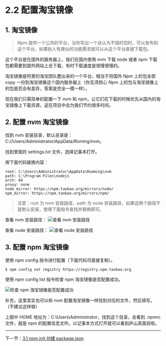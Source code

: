 # 2.2 配置淘宝镜像

## 1. 淘宝镜像

> Npm 提供一个公共的平台，当你写出一个自认为不错的包时，可以发布到这个平台，如果别人有类似的功能需求就可以从这个平台直接下载包。

这个平台是在国外的服务器上，我们在国内使用 nvm 下载 node 或者 npm 下载包都需要到国外网站上去下载，有时下载速度是很慢很慢的。

淘宝镜像是阿里的淘宝团队整出来的一个平台，相当于将国外 Npm 上的包全部 copy 一份到淘宝镜像这个国内服务器上（你无须担心 Npm 上的包与淘宝镜像上的包是否会有差异，答案是完全一模一样）。

现在我们只需简单的配置一下 nvm 和 npm，让它们在下载的时候优先从国内的淘宝镜像上下载资源，这在项目中会为我们节约很多时间。

## 2. 配置 nvm 淘宝镜像

找到 nvm 安装目录，默认目录是：C://Users/Administrator/AppData/Roming/nvm。

找到里面的 settings.txt 文件，选择记事本打开。

用下面代码替换内容：

```
root: C:\Users\Administrator\AppData\Roaming\nvm
path: C:\Program Files\nodejs
arch: 64
proxy: none
node_mirror: https://npm.taobao.org/mirrors/node/
npm_mirror: https://npm.taobao.org/mirrors/npm/
```

> 注意：root 为 nvm 安装路径，path 为 node 安装路径，如果这两个路径不是默认安装，使用下面指令查找并替换即可。

查看 nvm 安装路径：
![查看 nvm 安装路径](https://static.oschina.net/uploads/img/201706/29142133_VLY4.png "查看 nvm 安装路径")

查看 node 安装路径：
![查看 node 安装路径](https://static.oschina.net/uploads/img/201706/29142229_0hKa.png "查看 node 安装路径")


## 3. 配置 npm 淘宝镜像

使用 npm config 指令进行配置（下面代码可直接复制）。

```
$ npm config set registry https://registry.npm.taobao.org
```

使用 npm config list 指令检查 npm 淘宝镜像是否配置成功。

![检查 npm 淘宝镜像是否配置成功](https://static.oschina.net/uploads/space/2017/0601/233833_6cqK_3500483.png)

补充，这里其实也可以和 nvm 配置淘宝镜像一样找到对应的文件，然后填写。（不建议这样做）

上图中 HOME 地址为：C:\Users\Administrator，找到这个目录，会看到 .npmrc 文件，就是 npm 的配置信息文件。以记事本方式打开就可以看到庐山真面目啦。

----------

下一节：[3.1 npm init 创建 package.json](https://github.com/dkvirus/dva/blob/master/book/npm/3.1%20npm%20init%20%E4%BD%BF%E7%94%A8.md "npm init 创建 package.json")